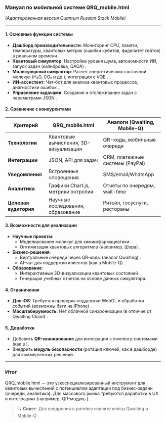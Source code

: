 ### Мануал по мобильной системе **QRQ_mobile.html**  
*(Адаптированная версия Quantum Russian Stack Mobile)*  

---

#### **1. Основные функции системы**  
- **Дашборд производительности**: Мониторинг CPU, памяти, температуры, квантовых метрик (ошибки кубитов, фиделитет гейтов) в реальном времени .  
- **Квантовый симулятор**: Настройка уровня шума, автономности ИИ, запуск задач (калибровка, QAOA) .  
- **Молекулярный симулятор**: Расчет энергетических состояний молекул (H₂O, CO₂ и др.), интеграция с VQE .  
- **ИИ-ассистент**: Чат-бот для анализа квантовых процессов, диагностики ошибок .  
- **Управление задачами**: Создание и отслеживание задач с параметрами JSON .  

#### **2. Сравнение с конкурентами**  
| **Критерий**       | **QRQ_mobile.html**                     | **Аналоги (Qwaiting, Mobile-Q)**         |  
|--------------------|----------------------------------------|------------------------------------------|  
| **Технологии**     | Квантовые вычисления, 3D-визуализация  | QR-коды, мобильные очереди  |  
| **Интеграции**     | JSON, API для задач                    | CRM, платежные системы (PayPal)  |  
| **Уведомления**    | Встроенные оповещения                  | SMS/email/WhatsApp           |  
| **Аналитика**      | Графики Chart.js, метрики энтропии     | Отчеты по очередям, wait-time  |  
| **Целевая аудитория** | Научные исследования, образование   | Ритейл, госуслуги, рестораны  |  

#### **3. Возможности для реализации**  
- **Научные проекты**:  
  - Моделирование молекул для химии/фармацевтики .  
  - Оптимизация квантовых алгоритмов (например, Шора) .  
- **Бизнес-решения**:  
  - Виртуальные очереди через QR-коды (аналог Qwaiting) .  
  - AI-чат для поддержки клиентов (как в Mobile-Q) .  
- **Образование**:  
  - Интерактивные 3D-визуализации квантовых состояний .  
  - Генерация учебных отчетов на основе данных симулятора.  

#### **4. Ограничения**  
- **Для iOS**: Требуется проверка поддержки WebGL и обработки событий (возможны баги на iPhone) .  
- **Масштабируемость**: Нет облачной синхронизации (в отличие от Qwaiting Cloud) .  

#### **5. Доработки**  
- Добавить **QR-сканирование** для интеграции с inventory-системами (как в ).  
- Внедрить **модуль безопасности** (ротация ключей, как в дашборде) для коммерческих решений .  

---

### **Итог**  
QRQ_mobile.html — это узкоспециализированный инструмент для квантовых вычислений с потенциалом адаптации под бизнес-задачи (очереди, аналитика). Для массового рынка требуются доработки в UX и интеграциях (например, QR-модуль ).  

> 🔍 **Совет**: Для внедрения в ритейле изучите кейсы Qwaiting  и Mobile-Q .

